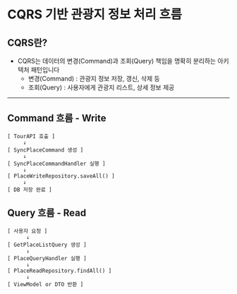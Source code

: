 # CQRS 기반 관광지 정보 처리 흐름

## CQRS란?
+ CQRS는 데이터의 변경(Command)과 조회(Query) 책임을 명확히 분리하는 아키텍처 패턴입니다
  + 변경(Command) : 관광지 정보 저장, 갱신, 삭제 등
  + 조회(Query) : 사용자에게 관광지 리스트, 상세 정보 제공

---

## Command 흐름 - Write
```declarative
[ TourAPI 호출 ]
     ↓
[ SyncPlaceCommand 생성 ]
     ↓
[ SyncPlaceCommandHandler 실행 ]
     ↓
[ PlaceWriteRepository.saveAll() ]
     ↓
[ DB 저장 완료 ]
```

## Query 흐름 - Read
```declarative
[ 사용자 요청 ]
      ↓
[ GetPlaceListQuery 생성 ]
      ↓
[ PlaceQueryHandler 실행 ]
      ↓
[ PlaceReadRepository.findAll() ]
      ↓
[ ViewModel or DTO 반환 ]
```